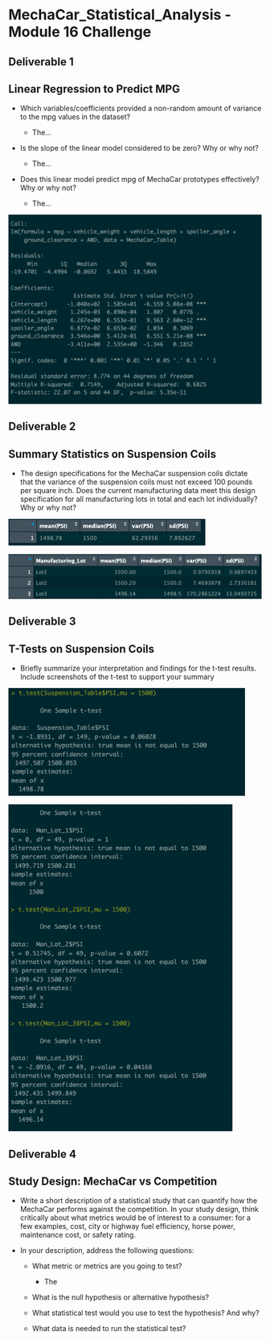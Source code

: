 # MechaCar_Statistical_Analysis - Module 16 Challenge


## Deliverable 1
## Linear Regression to Predict MPG

- Which variables/coefficients provided a non-random amount of variance to the mpg values in the dataset?
  - The...

- Is the slope of the linear model considered to be zero? Why or why not?

  - The...

- Does this linear model predict mpg of MechaCar prototypes effectively? Why or why not?
  - The...

![dev_1](images/Dev-1_Predict-MPG.png "Dev 1 Image")

## Deliverable 2
## Summary Statistics on Suspension Coils

- The design specifications for the MechaCar suspension coils dictate that the variance of the suspension coils must not exceed 100 pounds per square inch. Does the current manufacturing data meet this design specification for all manufacturing lots in total and each lot individually? Why or why not?

![dev_2.1](images/Dev-2.1_Total-Summary.png "Dev 2.1 Image")

![dev_2.2](images/Dev-2.2_Lot-Summary.png "Dev 2.2 Image")

## Deliverable 3
## T-Tests on Suspension Coils

- Briefly summarize your interpretation and findings for the t-test results. Include screenshots of the t-test to support your summary

![dev_3.1](images/Dev-3.1_T-Test.png "Dev 3.1 Image")

![dev_3.2](images/Dev-3.2_T-Test-by-Lot.png "Dev 3.2 Image")

## Deliverable 4
## Study Design: MechaCar vs Competition

- Write a short description of a statistical study that can quantify how the MechaCar performs against the competition. In your study design, think critically about what metrics would be of interest to a consumer: for a few examples, cost, city or highway fuel efficiency, horse power, maintenance cost, or safety rating.

- In your description, address the following questions:

  - What metric or metrics are you going to test?
    - The 
  - What is the null hypothesis or alternative hypothesis?

  - What statistical test would you use to test the hypothesis? And why?

  - What data is needed to run the statistical test?
